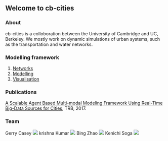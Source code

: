 ## Welcome to cb-cities

### About

cb-cities is a colloboration between the University of Cambridge and UC, Berkeley. We mostly work on dynamic simulations of urban systems, such as the transportation and water networks. 

### Modelling framework

<!--The modelling framework is shown below. ![Figure 1](Picture1.png)-->

1. [Networks](./networks.html)
2. [Modelling](./modelling.html)
3. [Visualisation](./visualisation.html)

### Publications

[A Scalable Agent Based Multi-modal Modeling Framework Using Real-Time Big-Data Sources for Cities](https://trid.trb.org/view/1439361), TRB, 2017.

### Team

Gerry Casey ![](G_Casey.png)
krishna Kumar ![](K_Kumar.png)
Bing Zhao ![](B_Zhao.png)
Kenichi Soga ![](K_Soga.png)

